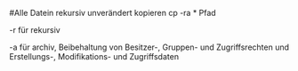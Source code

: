 #Alle Datein rekursiv unverändert kopieren
     cp -ra * Pfad
     
  -r für rekursiv
  
  -a für archiv, Beibehaltung von Besitzer-, Gruppen- und Zugriffsrechten und Erstellungs-, Modifikations- und Zugriffsdaten

